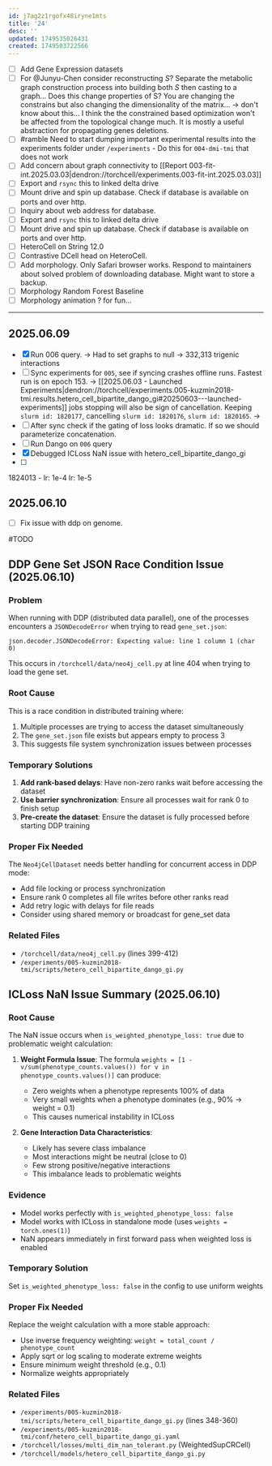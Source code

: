 ```yaml
---
id: j7ag2z1rgofx48iryne1mts
title: '24'
desc: ''
updated: 1749535026431
created: 1749503722566
---
```



- [ ] Add Gene Expression datasets
- [ ] For @Junyu-Chen consider reconstructing $S$? Separate the metabolic graph construction process into building both $S$ then casting to a graph... Does this change properties of S? You are changing the constrains but also changing the dimensionality of the matrix... → don't know about this... I think the the constrained based optimization won't be affected from the topological change much. It is mostly a useful abstraction for propagating genes deletions.
- [ ] #ramble Need to start dumping important experimental results into the experiments folder under `/experiments` - Do this for `004-dmi-tmi` that does not work
- [ ] Add concern about graph connectivity to [[Report 003-fit-int.2025.03.03|dendron://torchcell/experiments.003-fit-int.2025.03.03]]
- [ ] Export and `rsync` this to linked delta drive
- [ ] Mount drive and spin up database. Check if database is available on ports and over http.
- [ ] Inquiry about web address for database.
- [ ] Export and `rsync` this to linked delta drive
- [ ] Mount drive and spin up database. Check if database is available on ports and over http.
- [ ] HeteroCell on String 12.0
- [ ] Contrastive DCell head on HeteroCell.
- [ ] Add morphology. Only Safari browser works. Respond to maintainers about solved problem of downloading database. Might want to store a backup.
- [ ] Morphology Random Forest Baseline
- [ ] Morphology animation ? for fun...

***

## 2025.06.09

- [x] Run 006 query. → Had to set graphs to null → 332,313 trigenic interactions
- [ ] Sync experiments for `005`, see if syncing crashes offline runs. Fastest run is on epoch 153.  → [[2025.06.03 - Launched Experiments|dendron://torchcell/experiments.005-kuzmin2018-tmi.results.hetero_cell_bipartite_dango_gi#20250603---launched-experiments]] jobs stopping will also be sign of cancellation. Keeping `slurm id: 1820177`, cancelling `slurm id: 1820176`, `slurm id: 1820165`. →
- [ ] After sync check if the gating of loss looks dramatic. If so we should parameterize concatenation.  
- [ ] Run Dango on `006` query
- [x] Debugged ICLoss NaN issue with hetero_cell_bipartite_dango_gi
- [ ]

1824013 - lr: 1e-4
lr: 1e-5

## 2025.06.10

- [ ] Fix issue with ddp on genome.

#TODO

## DDP Gene Set JSON Race Condition Issue (2025.06.10)

### Problem

When running with DDP (distributed data parallel), one of the processes encounters a `JSONDecodeError` when trying to read `gene_set.json`:

```
json.decoder.JSONDecodeError: Expecting value: line 1 column 1 (char 0)
```

This occurs in `/torchcell/data/neo4j_cell.py` at line 404 when trying to load the gene set.

### Root Cause

This is a race condition in distributed training where:
1. Multiple processes are trying to access the dataset simultaneously
2. The `gene_set.json` file exists but appears empty to process 3
3. This suggests file system synchronization issues between processes

### Temporary Solutions

1. **Add rank-based delays**: Have non-zero ranks wait before accessing the dataset
2. **Use barrier synchronization**: Ensure all processes wait for rank 0 to finish setup
3. **Pre-create the dataset**: Ensure the dataset is fully processed before starting DDP training

### Proper Fix Needed

The `Neo4jCellDataset` needs better handling for concurrent access in DDP mode:
- Add file locking or process synchronization
- Ensure rank 0 completes all file writes before other ranks read
- Add retry logic with delays for file reads
- Consider using shared memory or broadcast for gene_set data

### Related Files

- `/torchcell/data/neo4j_cell.py` (lines 399-412)
- `/experiments/005-kuzmin2018-tmi/scripts/hetero_cell_bipartite_dango_gi.py`

## ICLoss NaN Issue Summary (2025.06.10)

### Root Cause

The NaN issue occurs when `is_weighted_phenotype_loss: true` due to problematic weight calculation:

1. **Weight Formula Issue**: The formula `weights = [1 - v/sum(phenotype_counts.values()) for v in phenotype_counts.values()]` can produce:
   - Zero weights when a phenotype represents 100% of data
   - Very small weights when a phenotype dominates (e.g., 90% → weight = 0.1)
   - This causes numerical instability in ICLoss

2. **Gene Interaction Data Characteristics**:
   - Likely has severe class imbalance
   - Most interactions might be neutral (close to 0)
   - Few strong positive/negative interactions
   - This imbalance leads to problematic weights

### Evidence

- Model works perfectly with `is_weighted_phenotype_loss: false`
- Model works with ICLoss in standalone mode (uses `weights = torch.ones(1)`)
- NaN appears immediately in first forward pass when weighted loss is enabled

### Temporary Solution

Set `is_weighted_phenotype_loss: false` in the config to use uniform weights

### Proper Fix Needed

Replace the weight calculation with a more stable approach:

- Use inverse frequency weighting: `weight = total_count / phenotype_count`
- Apply sqrt or log scaling to moderate extreme weights
- Ensure minimum weight threshold (e.g., 0.1)
- Normalize weights appropriately

### Related Files

- `/experiments/005-kuzmin2018-tmi/scripts/hetero_cell_bipartite_dango_gi.py` (lines 348-360)
- `/experiments/005-kuzmin2018-tmi/conf/hetero_cell_bipartite_dango_gi.yaml`
- `/torchcell/losses/multi_dim_nan_tolerant.py` (WeightedSupCRCell)
- `/torchcell/models/hetero_cell_bipartite_dango_gi.py`
